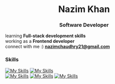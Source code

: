 <h1 align="center">Nazim Khan</h1>
<h3 align="center"> Software Developer</h3>

learning **Full-stack development skills**  
working as a **Frontend developer**  
connect with me :) **nazimchaudhry21@gmail.com**

### Skills

 [![My Skills](https://skillicons.dev/icons?i=js,ts)](https://skillicons.dev) [![My Skills](https://skillicons.dev/icons?i=react)](https://skillicons.dev)  
[![My Skills](https://skillicons.dev/icons?i=reactnative)](https://skillicons.dev) [![My Skills](https://skillicons.dev/icons?i=tailwindcss)](https://skillicons.dev) [![My Skills](https://skillicons.dev/icons?i=postgres,docker)](https://skillicons.dev)     
<br/>
